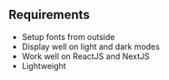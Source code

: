 ## Requirements

- Setup fonts from outside
- Display well on light and dark modes
- Work well on ReactJS and NextJS
- Lightweight
